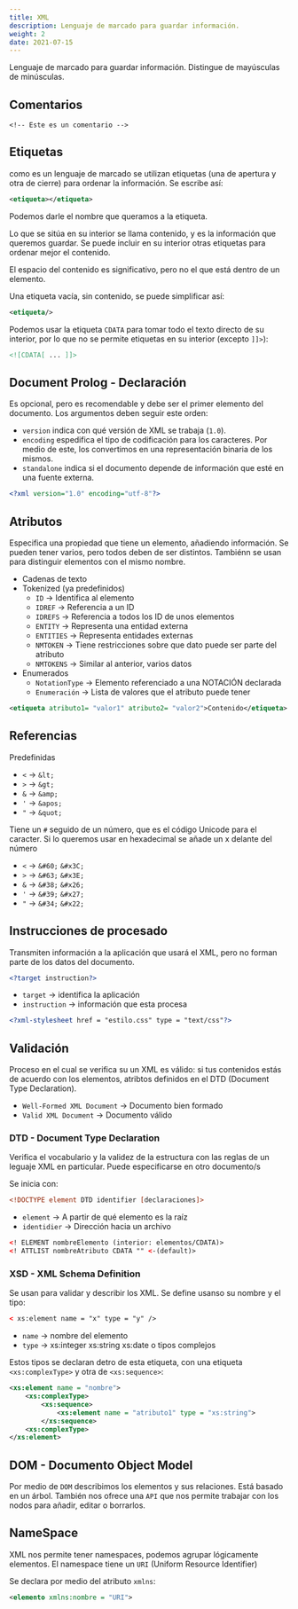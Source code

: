 ```yaml
---
title: XML
description: Lenguaje de marcado para guardar información.
weight: 2
date: 2021-07-15
---
```


Lenguaje de marcado para guardar información.
Distingue de mayúsculas de minúsculas.

## Comentarios
`<!-- Este es un comentario -->`

## Etiquetas
como es un lenguaje de marcado se utilizan etiquetas (una de apertura y otra de
cierre) para ordenar la información. Se escribe así:

```xml
<etiqueta></etiqueta>
```

Podemos darle el nombre que queramos a la etiqueta.

Lo que se sitúa en su interior se llama contenido, y es la información que
queremos guardar. Se puede incluir en su interior otras etiquetas para ordenar
mejor el contenido.

El espacio del contenido es significativo, pero no el que está dentro de un
elemento.

Una etiqueta vacía, sin contenido, se puede simplificar así:

```xml
<etiqueta/>
```

Podemos usar la etiqueta `CDATA` para tomar todo el texto directo de su interior,
por lo que no se permite etiquetas en su interior (excepto `]]>`):

```xml
<![CDATA[ ... ]]>
```

## Document Prolog - Declaración
Es opcional, pero es recomendable y debe ser el primer elemento del documento.
Los argumentos deben seguir este orden:

+ `version` indica con qué versión de XML se trabaja (`1.0`).
+ `encoding` espedifica el tipo de codificación para los caracteres. Por medio
de este, los convertimos en una representación binaria de los mismos.
+ `standalone` indica si el documento depende de información que esté en una
fuente externa.

```xml
<?xml version="1.0" encoding="utf-8"?>
```

## Atributos
Especifica una propiedad que tiene un elemento, añadiendo información. Se pueden
tener varios, pero todos deben de ser distintos. Tambiénn se usan para
distinguir elementos con el mismo nombre.

+ Cadenas de texto
+ Tokenized (ya predefinidos)
    - `ID`       &#8594; Identifica al elemento
    - `IDREF`    &#8594; Referencia a un ID
    - `IDREFS`   &#8594; Referencia a todos los ID de unos elementos
    - `ENTITY`   &#8594; Representa una entidad externa
    - `ENTITIES` &#8594; Representa entidades externas
    - `NMTOKEN`  &#8594; Tiene restricciones sobre que dato puede ser parte del atributo
    - `NMTOKENS` &#8594; Similar al anterior, varios datos
+ Enumerados
    - `NotationType` &#8594; Elemento referenciado a una NOTACIÓN declarada
    - `Enumeración`  &#8594; Lista de valores que el atributo puede tener

```xml
<etiqueta atributo1= "valor1" atributo2= "valor2">Contenido</etiqueta>
```

## Referencias
Predefinidas

+ `<` &#8594; `&lt;`
+ `>` &#8594; `&gt;`
+ `&` &#8594; `&amp;`
+ `'` &#8594; `&apos;`
+ `"` &#8594; `&quot;`

Tiene un `#` seguido de un número, que es el código Unicode para el caracter.
Si lo queremos usar en hexadecimal se añade un x delante del número

+ `<` &#8594; `&#60;` `&#x3C;`
+ `>` &#8594; `&#63;` `&#x3E;`
+ `&` &#8594; `&#38;` `&#x26;`
+ `'` &#8594; `&#39;` `&#x27;`
+ `"` &#8594; `&#34;` `&#x22;`

## Instrucciones de procesado
Transmiten información a la aplicación que usará el XML, pero no forman parte de
los datos del documento.

```xml
<?target instruction?>
```
+ `target`      &#8594; identifica la aplicación
+ `instruction` &#8594; información que esta procesa

```xml
<?xml-stylesheet href = "estilo.css" type = "text/css"?>
```

## Validación
Proceso en el cual se verifica su un XML es válido: si tus contenidos estás de
acuerdo con los elementos, atribtos definidos en el DTD (Document Type
Declaration).

+ `Well-Formed XML Document` &#8594; Documento bien formado
+ `Valid XML Document`       &#8594; Documento válido

### DTD - Document Type Declaration
Verifica el vocabulario y la validez de la estructura con las reglas de un
leguaje XML en particular. Puede especificarse en otro documento/s

Se inicia con:

```xml
<!DOCTYPE element DTD identifier [declaraciones]>
```

+ `element`    &#8594; A partir de qué elemento es la raíz
+ `identidier` &#8594; Dirección hacia un archivo

```xml
<! ELEMENT nombreElemento (interior: elementos/CDATA)>
<! ATTLIST nombreAtributo CDATA "" <-(default)>
```

### XSD - XML Schema Definition
Se usan para validar y describir los XML. Se define usanso su nombre y el tipo:

```xml
< xs:element name = "x" type = "y" />
```
+ `name` &#8594; nombre del elemento
+ `type` &#8594; xs:integer xs:string xs:date o tipos complejos

Estos tipos se declaran detro de esta etiqueta, con una etiqueta
`<xs:complexType>` y otra de `<xs:sequence>`:

```xml
<xs:element name = "nombre">
    <xs:complexType>
        <xs:sequence>
            <xs:element name = "atributo1" type = "xs:string">
        </xs:sequence>
    <xs:complexType>
</xs:element>
```

## DOM - Documento Object Model
Por medio de `DOM` describimos los elementos y sus relaciones. Está basado en un
árbol. También nos ofrece una `API` que nos permite trabajar con los nodos para
añadir, editar o borrarlos.

## NameSpace
XML nos permite tener namespaces, podemos agrupar lógicamente elementos.
El namespace tiene un `URI` (Uniform Resource Identifier)

Se declara por medio del atributo `xmlns`:

```xml
<elemento xmlns:nombre = "URI">
```
